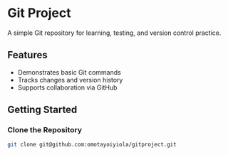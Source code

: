 # Git Project

A simple Git repository for learning, testing, and version control practice.

## Features
- Demonstrates basic Git commands
- Tracks changes and version history
- Supports collaboration via GitHub

## Getting Started

### Clone the Repository
```bash
git clone git@github.com:omotayoiyiola/gitproject.git
